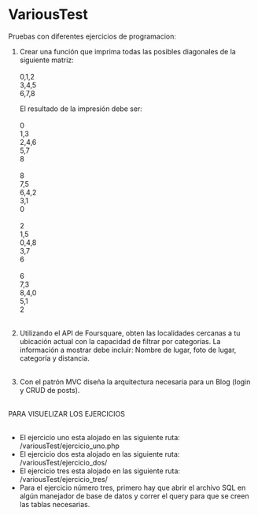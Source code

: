 # VariousTest
Pruebas con diferentes ejercicios de programacion:

1. Crear una función que imprima todas las posibles diagonales de la siguiente matriz:<br><br>
    0,1,2<br />
    3,4,5<br />
    6,7,8<br />
    
    El resultado de la impresión debe ser:<br><br>
    0<br />
    1,3<br>
    2,4,6<br>
    5,7<br>
    8<br><br>
    8<br>
    7,5<br>
    6,4,2<br>
    3,1<br>
    0<br><br>
    2<br>
    1,5<br>
    0,4,8<br>
    3,7<br>
    6<br><br>
    6<br>
    7,3<br>
    8,4,0<br>
    5,1<br>
    2<br><br>

2. Utilizando el API de Foursquare, obten las localidades cercanas a tu ubicación actual con la capacidad de filtrar por categorías. La información a mostrar debe incluir: Nombre de lugar, foto de lugar, categoría y distancia.<br><br>

3. Con el patrón MVC diseña la arquitectura necesaria para un Blog (login y CRUD de posts).<br><br>


PARA VISUELIZAR LOS EJERCICIOS<br><br>

- El ejercicio uno esta alojado en las siguiente ruta: /variousTest/ejercicio_uno.php<br>
- El ejercicio dos esta alojado en las siguiente ruta: /variousTest/ejercicio_dos/<br>
- El ejercicio tres esta alojado en las siguiente ruta: /variousTest/ejercicio_tres/ <br>
- Para el ejercicio número tres, primero hay que abrir el archivo SQL en algún manejador de base de datos y correr el query para que se creen las tablas necesarias.

